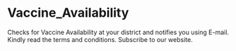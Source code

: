 # Vaccine_Availability
Checks for Vaccine Availability at your district and notifies you using E-mail.
Kindly read the terms and conditions.
Subscribe to our website.
